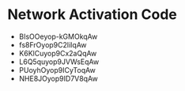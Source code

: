 # Network Activation Code
* BIsOOeyop-kGMOkqAw
* fs8FrOyop9C2liIqAw
* K6KlCuyop9Cx2aQqAw
* L6Q5quyop9JVWsEqAw
* PUoyhOyop9ICyToqAw
* NHE8JOyop9ID7V8qAw